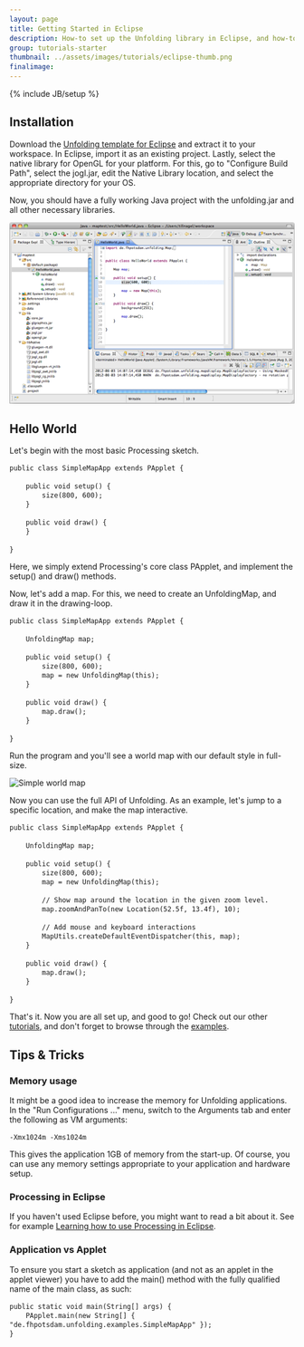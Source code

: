 ```yaml
---
layout: page
title: Getting Started in Eclipse
description: How-to set up the Unfolding library in Eclipse, and how-to create your first simple map in minutes.
group: tutorials-starter
thumbnail: ../assets/images/tutorials/eclipse-thumb.png
finalimage: 
---
```


{% include JB/setup %}

## Installation

Download the [Unfolding template for Eclipse](http://github.com) and extract it to your workspace. In Eclipse, import it as an existing project. Lastly, select the native library for OpenGL for your platform. For this, go to "Configure Build Path", select the jogl.jar, edit the Native Library location, and select the appropriate directory for your OS.

Now, you should have a fully working Java project with the unfolding.jar and all other necessary libraries. 

![Unfolding in Eclipse](../assets/images/tutorials/eclipse-helloworld.png)


## Hello World

Let's begin with the most basic Processing sketch.

	public class SimpleMapApp extends PApplet {
	
		public void setup() {
			size(800, 600);
		}
		
		public void draw() {
		}
		
	}

Here, we simply extend Processing's core class PApplet, and implement the setup() and draw() methods.

Now, let's add a map. For this, we need to create an UnfoldingMap, and draw it in the drawing-loop.

	public class SimpleMapApp extends PApplet {
	
		UnfoldingMap map;
	
		public void setup() {
			size(800, 600);
			map = new UnfoldingMap(this);
		}
	
		public void draw() {
			map.draw();
		}
	
	}

Run the program and you'll see a world map with our default style in full-size.

![Simple world map](../assets/image/)


Now you can use the full API of Unfolding. As an example, let's jump to a specific location, and make the map interactive.

	public class SimpleMapApp extends PApplet {

		UnfoldingMap map;

		public void setup() {
			size(800, 600);
			map = new UnfoldingMap(this);
		
			// Show map around the location in the given zoom level.
			map.zoomAndPanTo(new Location(52.5f, 13.4f), 10);

			// Add mouse and keyboard interactions
			MapUtils.createDefaultEventDispatcher(this, map);
		}

		public void draw() {
			map.draw();
		}

	}

That's it. Now you are all set up, and good to go! Check out our other [tutorials](./), and don't forget to browse through the [examples](../examples/).


## Tips & Tricks


### Memory usage
It might be a good idea to increase the memory for Unfolding applications. In the "Run Configurations ..." menu, switch to the Arguments tab and enter the following as VM arguments: 

	-Xmx1024m -Xms1024m
	
This gives the application 1GB of memory from the start-up. Of course, you can use any memory settings appropriate to your application and hardware setup.


### Processing in Eclipse

If you haven't used Eclipse before, you might want to read a bit about it. See for example <a href="http://processing.org/learning/eclipse/">Learning how to use Processing in Eclipse</a>.


### Application vs Applet

To ensure you start a sketch as application (and not as an applet in the applet viewer) you have to add the main() method
with the fully qualified name of the main class, as such:

	public static void main(String[] args) {
		PApplet.main(new String[] { "de.fhpotsdam.unfolding.examples.SimpleMapApp" });
	}
